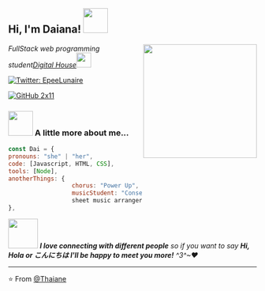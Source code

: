 <h2> Hi, I'm Daiana! <img src="https://i.imgur.com/zXfBj2I.png" width="50"></h2>
<img align='right' src="https://i.imgur.com/Y0iHLd0.gif" width="230">
<p><em>FullStack web programming student<a href="http://www.digitalhouse.com">Digital House</a><img
            src="https://media.giphy.com/media/WUlplcMpOCEmTGBtBW/giphy.gif" width="30">
    </em></p>

[![Twitter:
EpeeLunaire](https://img.shields.io/twitter/follow/EpeeLunaire?style=social)](https://twitter.com/EpeeLunaire)

[![GitHub 2x11](https://img.shields.io/github/followers/2x11?label=follow&style=social)](https://github.com/2x11)


### <img src="https://i.imgur.com/neRayA9.gif" width="50"> A little more about me...

```javascript
const Dai = {
pronouns: "she" | "her",
code: [Javascript, HTML, CSS],
tools: [Node],
anotherThings: {
                  chorus: "Power Up",
                  musicStudent: "Conservatorio Julian Aguirre",
                  sheet music arranger;
},

```

<img src="https://i.imgur.com/4iD5Y2b.gif" width="60"> <em><b>I love connecting with different people</b> so if you want
    to say <b>Hi, Hola or こんにちは I'll be happy to meet you more!</b> ^3^~♥</em>

---

⭐️ From [@Thaiane](https://github.com/Thaiane)
